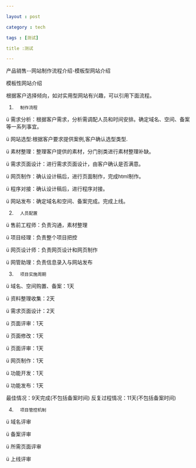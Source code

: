 ```yaml
---

layout : post

category : tech

tags : [测试]

title :测试

---
```


产品销售--网站制作流程介绍-模板型网站介绍


模板性网站介绍

 

根据客户选择倾向，如对实用型网站有兴趣，可以引用下面流程。

 

1.       制作流程

ü  需求分析：根据客户需求，分析需调配人员和时间安排。确定域名、空间、备案等一系列事宜。

ü  网站选型:根据客户要求提供案例,客户确认选型类型.

ü  素材整理：整理客户提供的素材，分门别类进行素材整理补缺。

ü  需求页面设计：进行需求页面设计，由客户确认是否满意。

ü  网页制作：确认设计稿后，进行页面制作，完成html制作。

ü  程序对接：确认设计稿后，进行程序对接。

ü  网站发布：确定域名和空间、备案完成。完成上线。

 

2.       人员配置

ü  售前工程师：负责沟通，素材整理

ü  项目经理：负责整个项目把控

ü  网页设计师：负责网页设计和网页制作

ü  网管助理：负责信息录入与网站发布

 

3.       项目实施周期

ü  域名、空间购置、备案：1天

ü  资料整理收集：2天

ü  需求页面设计：2天

ü  页面评审：1天

ü  页面修改：1天

ü  页面评审：1天

ü  网页制作：1天

ü  功能开发：1天

ü  功能发布：1天

 

最佳情况：9天完成(不包括备案时间)      反复过程情况：11天(不包括备案时间)

 

4.       项目管控机制

ü  域名评审

ü  备案评审

ü  所需页面评审

ü  上线评审



